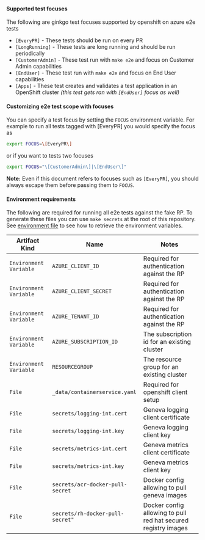 #### Supported test focuses

The following are ginkgo test focuses supported by openshift on azure e2e tests

* `[EveryPR]` - These tests should be run on every PR
* `[LongRunning]` - These tests are long running and should be run periodically
* `[CustomerAdmin]` - These test run with `make e2e` and focus on Customer Admin capabilities
* `[EndUser]` - These test run with `make e2e` and focus on End User capabilities
* `[Apps]` - These test creates and validates a test application in an OpenShift cluster _(this test gets ran with `[EndUser]` focus as well)_

#### Customizing e2e test scope with focuses

You can specify a test focus by setting the `FOCUS` environment variable. For example
to run all tests tagged with [EveryPR] you would specify the focus as

```bash
export FOCUS=\[EveryPR\]
```

or if you want to tests two focuses

```bash
export FOCUS="\[CustomerAdmin\]|\[EndUser\]"
 ```

**Note:** Even if this document refers to focuses such as `[EveryPR]`, you should always escape them
before passing them to `FOCUS`.

#### Environment requirements

The following are required for running all e2e tests against the fake RP.  To generate these files you can use `make secrets` at the root of this repository.  See [environment file](../../README.md#prerequisites) to see how to retrieve the environment variables.

| Artifact Kind | Name | Notes |
| --- | --- | --- |
| `Environment Variable` | `AZURE_CLIENT_ID` | Required for authentication against the RP |
| `Environment Variable` | `AZURE_CLIENT_SECRET` | Required for authentication against the RP |
| `Environment Variable` | `AZURE_TENANT_ID` | Required for authentication against the RP |
| `Environment Variable` | `AZURE_SUBSCRIPTION_ID` | The subscription id for an existing cluster |
| `Environment Variable` | `RESOURCEGROUP` | The resource group for an existing cluster |
| `File` | `_data/containerservice.yaml` | Required for openshift client setup |
| `File` | `secrets/logging-int.cert` | Geneva logging client certificate |
| `File` | `secrets/logging-int.key` | Geneva logging client key |
| `File` | `secrets/metrics-int.cert` | Geneva metrics client certificate |
| `File` | `secrets/metrics-int.key` |  Geneva metrics client key |
| `File` | `secrets/acr-docker-pull-secret` |  Docker config allowing to pull geneva images |
| `File` | `secrets/rh-docker-pull-secret"` |  Docker config allowing to pull red hat secured registry images |
